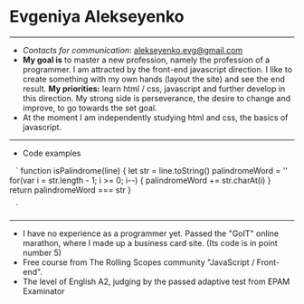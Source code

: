 # Evgeniya Alekseyenko
***
* _Contacts for communication_: alekseyenko.evg@gmail.com
*  **My goal is** to master a new profession, namely the profession of a programmer. I am attracted by the front-end javascript direction. I like to create something with my own hands (layout the site) and see the end result.
**My priorities:** learn html / css, javascript and further develop in this direction. My strong side is perseverance, the desire to change and improve, to go towards the set goal.
*  At the moment I am independently studying html and css, the basics of javascript.
-------
* Code examples

` ` ` 
function isPalindrome(line) {
 let str = line.toString()
  palindromeWord = ''
  for(var i = str.length - 1; i >= 0; i--) {
    palindromeWord += str.charAt(i)
  }
  return palindromeWord === str
}

` ` ` 

-------

* I have no experience as a programmer yet. Passed the "GoIT" online marathon, where I made up a business card site. (Its code is in point number 5)
* Free course from The Rolling Scopes community "JavaScript / Front-end".
* The level of English A2, judging by the passed adaptive test from EPAM Examinator





